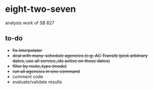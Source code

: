 # eight-two-seven
analysis work of SB 827

## to-do
- <s>fix interpolator</s>
- <s>deal with many-schedule agencies (e.g. AC Transit) (pick arbitrary dates, use all service_ids active on those dates)</s>
- <s>filter by route_type (mode)</s>
- <s>run all agencies in one command</s>
- comment code
- evaluate/validate results
